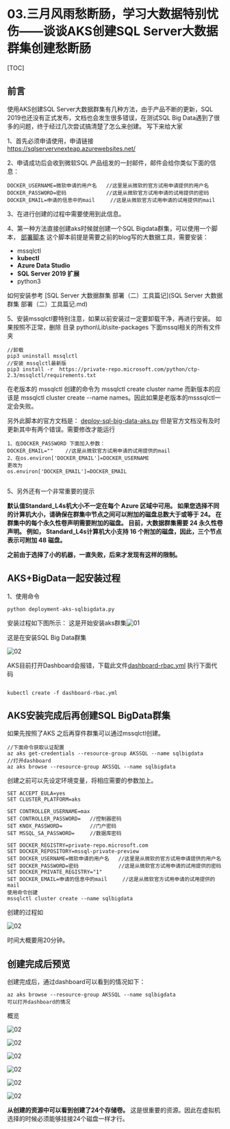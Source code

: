 # 03.三月风雨愁断肠，学习大数据特别忧伤——谈谈AKS创建SQL Server大数据群集创建愁断肠

[TOC]



## 前言

使用AKS创建SQL Server大数据群集有几种方法，由于产品不断的更新，SQL 2019也还没有正式发布，文档也会发生很多错误，在测试SQL Big Data遇到了很多的问题，终于经过几次尝试搞清楚了怎么来创建。 写下来给大家

1、首先必须申请使用，申请链接 https://sqlservervnexteap.azurewebsites.net/ 

2、申请成功后会收到微软SQL 产品组发的一封邮件，邮件会给你类似下面的信息：

```
DOCKER_USERNAME=微软申请的用户名   //这里是从微软的官方试用申请提供的用户名
DOCKER_PASSWORD=密码			   //这是从微软官方试用申请的试用提供的密码
DOCKER_EMAIL=申请的信息中的mail     //这是从微软官方试用申请的试用提供的mail
```

3、在进行创建的过程中需要使用到此信息。

4、第一种方法直接创建aks时候就创建一个SQL Bigdata群集，可以使用一个脚本， [部署脚本](/Demo/bigdata/deployment-aks-sqlbigdata.py)   这个脚本前提是需要之前的blog写的大数据工具，需要安装：

- mssqlctl
- **kubectl**
- **Azure Data Studio**
- **SQL Server 2019 扩展** 
- python3

如何安装参考   [SQL Server 大数据群集 部署（二）工具篇记](SQL Server 大数据群集 部署（二）工具篇记.md) 

5、安装mssqlctl要特别注意，如果以前安装过一定要卸载干净，再进行安装。 如果按照不正常，删除 目录 python\Lib\site-packages 下面mssql相关的所有文件夹

```
//卸载
pip3 uninstall mssqlctl
//安装 mssqlctl最新版
pip3 install -r  https://private-repo.microsoft.com/python/ctp-2.3/mssqlctl/requirements.txt 
```

在老版本的 mssqlctl 创建的命令为 mssqlctl create cluster  name 而新版本的应该是 mssqlctl cluster create --name names。因此如果是老版本的msssqlctl一定会失败。

另外此脚本的官方文档是： [deploy-sql-big-data-aks.py](https://raw.githubusercontent.com/Microsoft/sql-server-samples/master/samples/features/sql-big-data-cluster/deployment/aks/deploy-sql-big-data-aks.py) 但是官方文档没有及时更新其中有两个错误。需要修改才能运行

```
1、在DOCKER_PASSWORD 下面加入参数：
DOCKER_EMAIL=""    //这是从微软官方试用申请的试用提供的mail
2、在os.environ['DOCKER_EMAIL']=DOCKER_USERNAME
更改为
os.environ['DOCKER_EMAIL']=DOCKER_EMAIL


```

5、另外还有一个非常重要的提示

**默认值Standard_L4s机大小不一定在每个 Azure 区域中可用。 如果您选择不同的计算机大小，请确保在群集中节点之间可以附加的磁盘总数大于或等于 24。 在群集中的每个永久性卷声明需要附加的磁盘。 目前，大数据群集需要 24 永久性卷声明。 例如， Standard_L4s计算机大小支持 16 个附加的磁盘，因此，三个节点表示可附加 48 磁盘。**

**之前由于选择了小的机器，一直失败，后来才发现有这样的限制。**



## AKS+BigData一起安装过程

1、使用命令

```
python deployment-aks-sqlbigdata.py
```

安装过程如下图所示： 这是开始安装aks群集![01](image/01.jpg)

这是在安装SQL Big Data群集

![02](image/02.jpg)

AKS目前打开Dashboard会报错，下载此文件[dashboard-rbac.yml](/Demo/bigdata/dashboard-rbac.yml)  执行下面代码 

```

kubectl create -f dashboard-rbac.yml

```



## AKS安装完成后再创建SQL BigData群集

 如果先按照了AKS 之后再穿件群集可以通过mssqlctl创建。

```CMD
//下面命令获取认证配置
az aks get-credentials --resource-group AKSSQL --name sqlbigdata
//打开dashboard
az aks browse --resource-group AKSSQL --name sqlbigdata
```

创建之前可以先设定环境变量，将相应需要的参数加上。 

```CMD
SET ACCEPT_EULA=yes
SET CLUSTER_PLATFORM=aks

SET CONTROLLER_USERNAME=max
SET CONTROLLER_PASSWORD=   //控制器密码
SET KNOX_PASSWORD=         //门户密码
SET MSSQL_SA_PASSWORD=     //数据库密码

SET DOCKER_REGISTRY=private-repo.microsoft.com
SET DOCKER_REPOSITORY=mssql-private-preview
SET DOCKER_USERNAME=微软申请的用户名   //这里是从微软的官方试用申请提供的用户名
SET DOCKER_PASSWORD=密码			   //这是从微软官方试用申请的试用提供的密码
SET DOCKER_PRIVATE_REGISTRY="1" 
SET DOCKER_EMAIL=申请的信息中的mail     //这是从微软官方试用申请的试用提供的mail
使用命令创建
mssqlctl cluster create --name sqlbigdata
```



  创建的过程如

![02](image/02.jpg)

时间大概要用20分钟。

## 创建完成后预览

创建完成后，通过dashboard可以看到的情况如下：

```
az aks browse --resource-group AKSSQL --name sqlbigdata
可以打开dashboard的情况
```

概览

![02](image/03.jpg)



![02](image/03.png)

![02](image/04.png)

![02](image/05.png)

![02](image/06.png)

![02](image/07.png)



**从创建的资源中可以看到创建了24个存储卷。** 这是很重要的资源。因此在虚拟机选择的时候必须能够挂接24个磁盘一样才行。



 